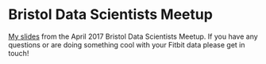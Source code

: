 # Bristol Data Scientists Meetup

[My slides](https://github.com/grahamrp/bdsmeetup/blob/master/Tracking%20Your%20FitBit%20Data%20with%20R%20and%20Shiny.pdf) from the April 2017 Bristol Data Scientists Meetup. If you have any questions or are doing something cool with your Fitbit data please get in touch!
